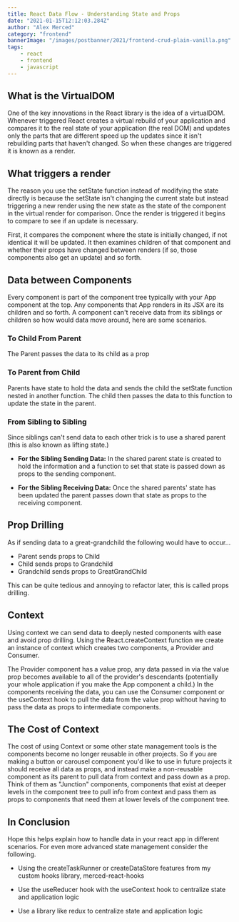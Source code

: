 ```yaml
---
title: React Data Flow - Understanding State and Props
date: "2021-01-15T12:12:03.284Z"
author: "Alex Merced"
category: "frontend"
bannerImage: "/images/postbanner/2021/frontend-crud-plain-vanilla.png"
tags:
    - react
    - frontend
    - javascript
---
```


## What is the VirtualDOM

One of the key innovations in the React library is the idea of a virtualDOM. Whenever triggered React creates a virtual rebuild of your application and compares it to the real state of your application (the real DOM) and updates only the parts that are different speed up the updates since it isn't rebuilding parts that haven't changed. So when these changes are triggered it is known as a render.

## What triggers a render

The reason you use the setState function instead of modifying the state directly is because the setState isn't changing the current state but instead triggering a new render using the new state as the state of the component in the virtual render for comparison. Once the render is triggered it begins to compare to see if an update is necessary.

First, it compares the component where the state is initially changed, if not identical it will be updated. It then examines children of that component and whether their props have changed between renders (if so, those components also get an update) and so forth.

## Data between Components

Every component is part of the component tree typically with your App component at the top. Any components that App renders in its JSX are its children and so forth. A component can't receive data from its siblings or children so how would data move around, here are some scenarios.

### To Child From Parent

The Parent passes the data to its child as a prop

### To Parent from Child

Parents have state to hold the data and sends the child the setState function nested in another function. The child then passes the data to this function to update the state in the parent.

### From Sibling to Sibling

Since siblings can't send data to each other trick is to use a shared parent (this is also known as lifting state.)

- **For the Sibling Sending Data:** In the shared parent state is created to hold the information and a function to set that state is passed down as props to the sending component.

- **For the Sibling Receiving Data:** Once the shared parents' state has been updated the parent passes down that state as props to the receiving component.

## Prop Drilling

As if sending data to a great-grandchild the following would have to occur...

- Parent sends props to Child
- Child sends props to Grandchild
- Grandchild sends props to GreatGrandChild

This can be quite tedious and annoying to refactor later, this is called props drilling.

## Context

Using context we can send data to deeply nested components with ease and avoid prop drilling. Using the React.createContext function we create an instance of context which creates two components, a Provider and Consumer.

The Provider component has a value prop, any data passed in via the value prop becomes available to all of the provider's descendants (potentially your whole application if you make the App component a child.) In the components receiving the data, you can use the Consumer component or the useContext hook to pull the data from the value prop without having to pass the data as props to intermediate components.

## The Cost of Context

The cost of using Context or some other state management tools is the components become no longer reusable in other projects. So if you are making a button or carousel component you'd like to use in future projects it should receive all data as props, and instead make a non-reusable component as its parent to pull data from context and pass down as a prop. Think of them as "Junction" components, components that exist at deeper levels in the component tree to pull info from context and pass them as props to components that need them at lower levels of the component tree.

## In Conclusion

Hope this helps explain how to handle data in your react app in different scenarios. For even more advanced state management consider the following.

- Using the createTaskRunner or createDataStore features from my custom hooks library, merced-react-hooks

- Use the useReducer hook with the useContext hook to centralize state and application logic

- Use a library like redux to centralize state and application logic